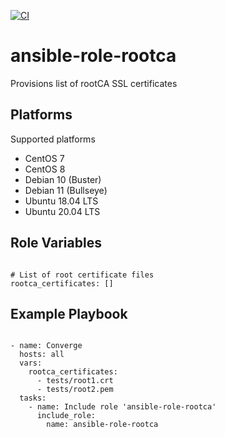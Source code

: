 [![CI](https://github.com/de-it-krachten/ansible-role-rootca/workflows/CI/badge.svg?event=push)](https://github.com/de-it-krachten/ansible-role-rootca/actions?query=workflow%3ACI)


# ansible-role-rootca

Provisions list of rootCA SSL certificates


Platforms
--------------

Supported platforms

- CentOS 7
- CentOS 8
- Debian 10 (Buster)
- Debian 11 (Bullseye)
- Ubuntu 18.04 LTS
- Ubuntu 20.04 LTS



Role Variables
--------------
<pre><code>
# List of root certificate files
rootca_certificates: []
</pre></code>


Example Playbook
----------------

<pre><code>
- name: Converge
  hosts: all
  vars:
    rootca_certificates:
      - tests/root1.crt
      - tests/root2.pem
  tasks:
    - name: Include role 'ansible-role-rootca'
      include_role:
        name: ansible-role-rootca
</pre></code>
